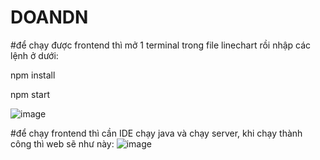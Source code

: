 # DOANDN

#để chạy được frontend thì mở 1 terminal trong file linechart rồi nhập các lệnh ở dưới:

npm install 

npm start 

![image](https://github.com/sonqb2001567/DOANDN/assets/70211925/5af682a7-30f0-43e4-8a5f-f1447bf0a8d4)

#để chạy frontend thì cần IDE chạy java và chạy server, khi chạy thành công thì web sẽ như này: 
![image](https://github.com/sonqb2001567/DOANDN/assets/70211925/f08d0ab0-8ad0-4434-9943-0608c729677e)

